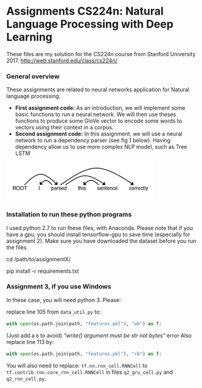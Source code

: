 # Assignments CS224n: Natural Language Processing with Deep Learning


These files are my solution for the CS224n course from Stanford University 2017.
http://web.stanford.edu/class/cs224n/


### General overview

These assignments are related to neural networks application for Natural language processing.

  * **First assignment code:** As an introduction, we will implement some basic functions to run a neural network. We will then use theses functions to produce some GloVe vector to encode some words to vectors using their context in a corpus.
  * **Second assignment code:** In this assignment, we will use a neural network to run a dependency parser (see fig 1 below). Having dependency allow us to use more complex NLP model, such as Tree LSTM



  ![alt text](https://github.com/remidpnt/CS224n_DeepLearning_for_NLP/blob/master/dependency.png)
### Installation to run these python programs

I used python 2.7 to run these files, with Anaconda.
Please note that if you have a gpu, you should install tensorflow-gpu to save time (especially for assignment 2). Make sure you have downloaded the dataset before you run the files.

cd /path/to/assignmentX/

pip install -r requirements.txt


### Assignment 3, if you use Windows
In these case, you will need python 3. Please:

replace line 105 from `data_util.py` to:
```python
with open(os.path.join(path, "features.pkl"), "wb") as f:
```
(Just add a `b` to avoid) _"write() argument must be str not bytes"_ error
Also replace line 113 by:
```python
with open(os.path.join(path, "features.pkl"), "rb") as f:
```
You will also need to replace:
`tf.nn.rnn_cell.RNNCell`
to
`tf.contrib.rnn.core_rnn_cell.RNNCell`
in files `q2_gru_cell.py` and `q2_rnn_cell.py`.
